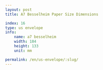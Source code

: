 ```yaml
---
layout: post
title: A7 Besselheim Paper Size Dimensions

index: 16
type: us envelope
info:
    name: a7 besselheim
    width: 184
    height: 133
    unit: mm

permalink: /en/us-envelope/:slug/
---
```



